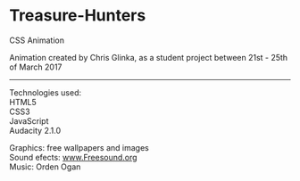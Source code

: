 # Treasure-Hunters
CSS Animation

Animation created by Chris Glinka, as a student project between 21st - 25th of March 2017<hr>

Technologies used:<br>
HTML5<br>
CSS3<br>
JavaScript<br>
Audacity 2.1.0<br>

Graphics: free wallpapers and images<br>
Sound efects: www.Freesound.org<br>
Music: Orden Ogan
